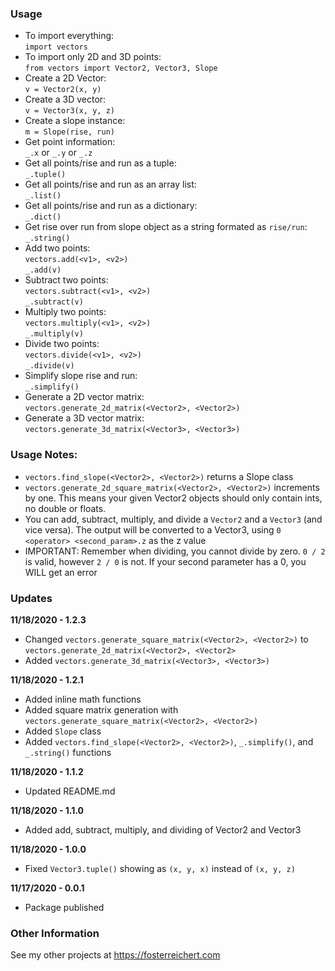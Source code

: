 ### Usage
- To import everything:<br>
`import vectors`<br>
- To import only 2D and 3D points:<br>
`from vectors import Vector2, Vector3, Slope`<br>
- Create a 2D Vector:<br>
`v = Vector2(x, y)`<br>
- Create a 3D vector:<br>
`v = Vector3(x, y, z)`<br>
- Create a slope instance:<br>
`m = Slope(rise, run)`
- Get point information:<br>
`_.x` or `_.y` or `_.z`<br>
- Get all points/rise and run as a tuple:<br>
`_.tuple()`<br>
- Get all points/rise and run as an array list:<br>
`_.list()`<br>
- Get all points/rise and run as a dictionary:<br>
`_.dict()`<br>
- Get rise over run from slope object as a string formated as `rise/run`:<br>
`_.string()`
- Add two points:<br>
`vectors.add(<v1>, <v2>)`<br>
`_.add(v)`<br>
- Subtract two points:<br>
`vectors.subtract(<v1>, <v2>)`<br>
`_.subtract(v)`<br>
- Multiply two points:<br>
`vectors.multiply(<v1>, <v2>)`<br>
`_.multiply(v)`<br>
- Divide two points:<br>
`vectors.divide(<v1>, <v2>)`<br>
`_.divide(v)`<br>
- Simplify slope rise and run:<br>
`_.simplify()`<br>
- Generate a 2D vector matrix:<br>
`vectors.generate_2d_matrix(<Vector2>, <Vector2>)`<br>
- Generate a 3D vector matrix:<br>
`vectors.generate_3d_matrix(<Vector3>, <Vector3>)`<br>

### Usage Notes:
- `vectors.find_slope(<Vector2>, <Vector2>)` returns a Slope class<br>
- `vectors.generate_2d_square_matrix(<Vector2>, <Vector2>)` increments by one. This means your given Vector2 objects should only contain ints, no double or floats.<br>
- You can add, subtract, multiply, and divide a `Vector2` and a `Vector3` (and vice versa). The output will be converted to a Vector3, using `0 <operator> <second_param>.z` as the z value<br>
- IMPORTANT: Remember when dividing, you cannot divide by zero. `0 / 2` is valid, however `2 / 0` is not. If your second parameter has a 0, you WILL get an error<br>

### Updates
**11/18/2020 - 1.2.3**<br>
- Changed `vectors.generate_square_matrix(<Vector2>, <Vector2>)` to `vectors.generate_2d_matrix(<Vector2>, <Vector2>`<br>
- Added `vectors.generate_3d_matrix(<Vector3>, <Vector3>)`<br>

**11/18/2020 - 1.2.1**<br>
- Added inline math functions<br>
- Added square matrix generation with `vectors.generate_square_matrix(<Vector2>, <Vector2>)`<br>
- Added `Slope` class<br>
- Added `vectors.find_slope(<Vector2>, <Vector2>)`,  `_.simplify()`, and `_.string()` functions<br>

**11/18/2020 - 1.1.2**<br>
- Updated README.md<br>

**11/18/2020 - 1.1.0**<br>
- Added add, subtract, multiply, and dividing of Vector2 and Vector3<br>

**11/18/2020 - 1.0.0**<br>
- Fixed `Vector3.tuple()` showing as `(x, y, x)` instead of `(x, y, z)`<br>

**11/17/2020 - 0.0.1**<br>
- Package published<br>

### Other Information
See my other projects at https://fosterreichert.com